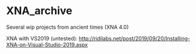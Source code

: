 # XNA_archive
Several wip projects from ancient times (XNA 4.0)

XNA with VS2019 (untested): http://ridilabs.net/post/2019/09/20/Installing-XNA-on-Visual-Studio-2019.aspx
